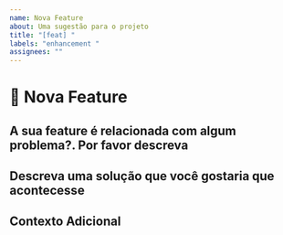 ```yaml
---
name: Nova Feature
about: Uma sugestão para o projeto
title: "[feat] "
labels: "enhancement "
assignees: ""
---
```


# **🚀 Nova Feature**

## **A sua feature é relacionada com algum problema?. Por favor descreva**

<!-- Uma descrição sucinta do problema. Ex.: As vezes eu gostaria[...] -->

## **Descreva uma solução que você gostaria que acontecesse**

<!-- Uma descrição sucinta da solução que você gostaria que acontecesse -->

## **Contexto Adicional**

<!-- Adicione qualquer outro contexto ou prints sobre a feature aqui -->
